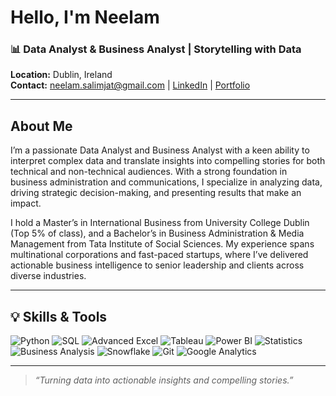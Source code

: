 # Hello, I'm Neelam

### 📊 Data Analyst & Business Analyst | Storytelling with Data

**Location:** Dublin, Ireland  
**Contact:** [neelam.salimjat@gmail.com](mailto:neelam.salimjat@gmail.com) | [LinkedIn](https://www.linkedin.com/in/neelam-jat) | [Portfolio](#)

---

## About Me

I’m a passionate Data Analyst and Business Analyst with a keen ability to interpret complex data and translate insights into compelling stories for both technical and non-technical audiences. With a strong foundation in business administration and communications, I specialize in analyzing data, driving strategic decision-making, and presenting results that make an impact.

I hold a Master’s in International Business from University College Dublin (Top 5% of class), and a Bachelor’s in Business Administration & Media Management from Tata Institute of Social Sciences. My experience spans multinational corporations and fast-paced startups, where I’ve delivered actionable business intelligence to senior leadership and clients across diverse industries.

---

## 💡 Skills & Tools

![Python](https://img.shields.io/badge/-Python-black?style=flat-square&logo=python)
![SQL](https://img.shields.io/badge/-SQL-black?style=flat-square&logo=mysql)
![Advanced Excel](https://img.shields.io/badge/-Excel-black?style=flat-square&logo=microsoft-excel)
![Tableau](https://img.shields.io/badge/-Tableau-black?style=flat-square&logo=tableau)
![Power BI](https://img.shields.io/badge/-PowerBI-black?style=flat-square&logo=powerbi)
![Statistics](https://img.shields.io/badge/-Statistics-black?style=flat-square&logo=r)
![Business Analysis](https://img.shields.io/badge/-Business%20Analysis-black?style=flat-square&logo=google-analytics)
![Snowflake](https://img.shields.io/badge/-Snowflake-black?style=flat-square&logo=snowflake)
![Git](https://img.shields.io/badge/-Git-black?style=flat-square&logo=git)
![Google Analytics](https://img.shields.io/badge/-Google%20Analytics-black?style=flat-square&logo=google-analytics)

---


> *“Turning data into actionable insights and compelling stories.”*



